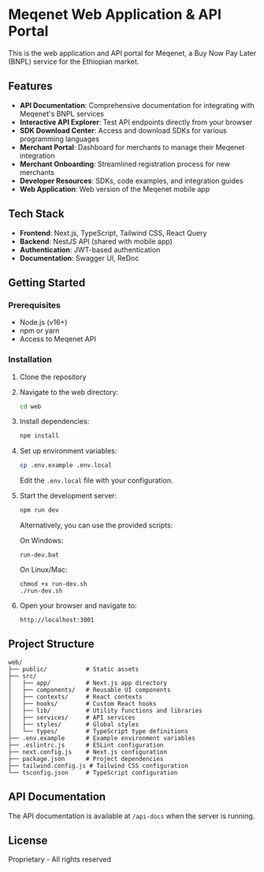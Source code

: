 # Meqenet Web Application & API Portal

This is the web application and API portal for Meqenet, a Buy Now Pay Later (BNPL) service for the Ethiopian market.

## Features

- **API Documentation**: Comprehensive documentation for integrating with Meqenet's BNPL services
- **Interactive API Explorer**: Test API endpoints directly from your browser
- **SDK Download Center**: Access and download SDKs for various programming languages
- **Merchant Portal**: Dashboard for merchants to manage their Meqenet integration
- **Merchant Onboarding**: Streamlined registration process for new merchants
- **Developer Resources**: SDKs, code examples, and integration guides
- **Web Application**: Web version of the Meqenet mobile app

## Tech Stack

- **Frontend**: Next.js, TypeScript, Tailwind CSS, React Query
- **Backend**: NestJS API (shared with mobile app)
- **Authentication**: JWT-based authentication
- **Documentation**: Swagger UI, ReDoc

## Getting Started

### Prerequisites

- Node.js (v16+)
- npm or yarn
- Access to Meqenet API

### Installation

1. Clone the repository
2. Navigate to the web directory:
   ```bash
   cd web
   ```
3. Install dependencies:
   ```bash
   npm install
   ```
4. Set up environment variables:
   ```bash
   cp .env.example .env.local
   ```
   Edit the `.env.local` file with your configuration.

5. Start the development server:
   ```bash
   npm run dev
   ```

   Alternatively, you can use the provided scripts:

   On Windows:
   ```
   run-dev.bat
   ```

   On Linux/Mac:
   ```
   chmod +x run-dev.sh
   ./run-dev.sh
   ```

6. Open your browser and navigate to:
   ```
   http://localhost:3001
   ```

## Project Structure

```
web/
├── public/           # Static assets
├── src/
│   ├── app/          # Next.js app directory
│   ├── components/   # Reusable UI components
│   ├── contexts/     # React contexts
│   ├── hooks/        # Custom React hooks
│   ├── lib/          # Utility functions and libraries
│   ├── services/     # API services
│   ├── styles/       # Global styles
│   └── types/        # TypeScript type definitions
├── .env.example      # Example environment variables
├── .eslintrc.js      # ESLint configuration
├── next.config.js    # Next.js configuration
├── package.json      # Project dependencies
├── tailwind.config.js # Tailwind CSS configuration
└── tsconfig.json     # TypeScript configuration
```

## API Documentation

The API documentation is available at `/api-docs` when the server is running.

## License

Proprietary - All rights reserved
